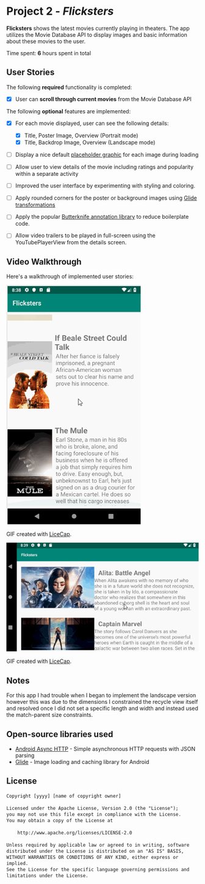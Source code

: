 # Project 2 - *Flicksters*

**Flicksters** shows the latest movies currently playing in theaters. The app utilizes the Movie Database API to display images and basic information about these movies to the user.

Time spent: **6** hours spent in total

## User Stories

The following **required** functionality is completed:

* [x] User can **scroll through current movies** from the Movie Database API

The following **optional** features are implemented:

* [x] For each movie displayed, user can see the following details:
  * [x] Title, Poster Image, Overview (Portrait mode)
  * [x] Title, Backdrop Image, Overview (Landscape mode)
* [ ] Display a nice default [placeholder graphic](https://guides.codepath.org/android/Displaying-Images-with-the-Glide-Library#advanced-usage) for each image during loading
* [ ] Allow user to view details of the movie including ratings and popularity within a separate activity
* [ ] Improved the user interface by experimenting with styling and coloring.
* [ ] Apply rounded corners for the poster or background images using [Glide transformations](https://guides.codepath.org/android/Displaying-Images-with-the-Glide-Library#transformations)
* [ ] Apply the popular [Butterknife annotation library](http://guides.codepath.org/android/Reducing-View-Boilerplate-with-Butterknife) to reduce boilerplate code.
* [ ] Allow video trailers to be played in full-screen using the YouTubePlayerView from the details screen.


## Video Walkthrough

Here's a walkthrough of implemented user stories:

<img src='Flickster_p1.gif' title='Video Walkthrough' width='' alt='Video Walkthrough' />

GIF created with [LiceCap](http://www.cockos.com/licecap/).

<img src='Flickster_p1_ls.gif' title='Video Walkthrough Landscape' width='' alt='Video Walkthrough Landscape' />

GIF created with [LiceCap](http://www.cockos.com/licecap/).

## Notes

For this app I had trouble when I began to implement the landscape version however this was due to the dimensions I constrained the recycle view itself and resolved once I did not set a specific length and width and instead used the match-parent size constraints.   

## Open-source libraries used

- [Android Async HTTP](https://github.com/loopj/android-async-http) - Simple asynchronous HTTP requests with JSON parsing
- [Glide](https://github.com/bumptech/glide) - Image loading and caching library for Android

## License

    Copyright [yyyy] [name of copyright owner]

    Licensed under the Apache License, Version 2.0 (the "License");
    you may not use this file except in compliance with the License.
    You may obtain a copy of the License at

        http://www.apache.org/licenses/LICENSE-2.0

    Unless required by applicable law or agreed to in writing, software
    distributed under the License is distributed on an "AS IS" BASIS,
    WITHOUT WARRANTIES OR CONDITIONS OF ANY KIND, either express or implied.
    See the License for the specific language governing permissions and
    limitations under the License.

